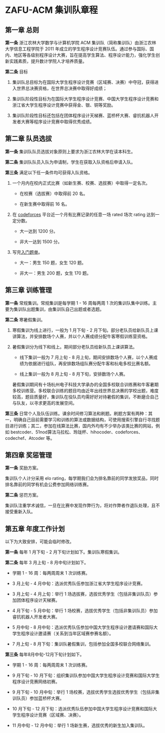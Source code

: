 # ZAFU-ACM 集训队章程

## 第一章 总则

**第一条** 浙江农林大学数学与计算机学院 ACM 集训队（简称集训队）由浙江农林大学信息工程学院于 2011 年成立的学生程序设计竞赛队伍。通过参与国际、国内、地区等各级别程序设计大赛，旨在提高学生算法、程序设计能力，强化学生创新实践素质，提升数计学院人才培养质量。

**第二条** 目标

1. 集训队总目标为在国际大学生程序设计竞赛（区域赛、决赛）中夺冠，获得进入世界总决赛资格，在世界总决赛中取得好成绩；

2. 集训队阶段性目标为在国际大学生程序设计竞赛、中国大学生程序设计竞赛和浙江省大学生程序设计竞赛中获得金、银、铜等奖励。

3. 集训队阶段性目标还包括在团体程序设计天梯赛、蓝桥杯大赛、睿抗机器人开发者大赛等程序设计竞赛中取得优秀成绩。

## 第二章 队员选拔

**第一条** 集训队队员选拔对象原则上要求为浙江农林大学在读本科生。

**第二条** 集训队队员入队为申请制，学生在获取入队资格后申请入队。

**第三条** 满足以下任一条件均可获得入队资格。

1. 一个月内在校内正式比赛（如新生赛、校赛、选拔赛）中取得一定名次。

    - 在校赛（选拔赛）中取得前 20 名。

    - 在新生赛中取得前 16 名。

2. 在 [codeforces](https://codeforces.com/) 平台近一个月有比赛记录的任意一场 rated 场次 rating 达到一定分数。

    - 大一达到 1200 分。

    - 非大一达到 1500 分。

3. 写完[入门题单](https://vjudge.net/article/3299)。

    - 大一：男生 150 题，女生 120 题。

    - 非大一：男生 200 题，女生 170 题。

## 第三章 训练管理

**第一条** 常规集训。常规集训是每学期 1 - 16 周每两周 1 次的集训队集中训练。主要为集训队出题集训，由集训队自己出题或者选题。

**第二条** 寒暑假集训。

1. 寒假集训为线上进行，一般为 1 月下旬 - 2 月下旬。部分老队员给新队员上课讲算法，并安排数场个人赛，并以个人赛成绩分配牛客寒假训练营资格。

2. 暑假集训分为线下和线上。期间部分老队员给新队员上课讲算法。

    - 线下集训一般为 7 月上旬 - 8 月上旬，期间安排数场个人赛，以个人赛成绩为依据进行组队，再安排数场组队赛分配牛客和杭电多校比赛名额。

    - 线上集训一般为 8 月上旬 - 8 月下旬，安排数场个人赛。

    暑假集训期间有十场杭州电子科技大学承办的全国多校联合训练赛和牛客暑期多校训练营。多校联合训练的题目均由近年出线世界总决赛的学校出题，难度较高，题目质量好，集训队在役队员均需好好对待暑假的集训，不断磨合自己与队友，以寻求更高的发展空间。

**第三条** 日常个人及队伍训练。课余时间修习算法和刷题。刷题方案有两种：其一，明确自己目前需要学习和训练的算法或数据结构，可使用搜索引擎自行寻找题目进行训练；其二，参加在线算法比赛，国内外均有不少举办该类比赛的网站，例如 bestcoder、51nod算法马拉松、玲珑杯、hihocoder、codeforces、codechef、Atcoder 等。

## 第四章 奖惩管理

**第一条** 奖励方案。

集训队个人计分采用 elo rating，每学期我们会为排名靠前的同学发放奖品，同时排名靠前的同学有机会公费参加网络训练赛。

**第二条** 惩罚方案。

集训队注重学术诚信，一旦在比赛中发现作弊行为，将对作弊者作退队处理，且不接受重新入队。

## 第五章 年度工作计划

以下为大致安排，可能会临时修改。

**第一条** 每年 1 月下旬 - 2 月下旬计划如下。集训队寒假集训。

**第二条** 每年 3 月上旬 - 8 月中旬计划如下。

- 学期 1 - 16 周：每两周周末 1 次训练赛。

- 3 月上旬 - 4 月中旬：选派优秀队伍参加浙江省大学生程序设计竞赛。

- 3 月上旬 - 4 月上旬：举行 1 场选拔赛，选拔优秀学生（包括非集训队员）参加团体程序设计天梯赛。

- 4 月下旬 - 5 月中旬：举行 1 场校赛，选拔优秀学生（包括非集训队员）参加睿抗机器人开发者大赛。

- 5 月中旬 - 8 月中旬：选派优秀队伍参加中国大学生程序设计邀请赛和国际大学生程序设计邀请赛（关系到当年区域赛参赛名额）。

- 7 月上旬 - 8 月下旬：集训队暑假集训，包括参加全国多校联合网络集训。

**第三条** 每年8月中旬-12月下旬计划如下。

- 学期 1 - 16 周：每两周周末 1 次训练赛。

- 9 月下旬 - 10 月下旬：组织集训队参加中国大学生程序设计竞赛和国际大学生程序设计竞赛网络初赛。

- 9 月下旬 - 10 月中旬：举行 1 场校赛，选拔优秀学生选拔优秀学生（包括非集训队员）参加蓝桥杯大赛。

- 10 月下旬 - 12 月下旬：选派优秀队伍参加中国大学生程序设计竞赛和国际大学生程序设计竞赛（区域赛、决赛）。

- 11 月中旬 - 12 月中旬：举行 1 场新生赛，选拔优秀的新生加入集训队。
